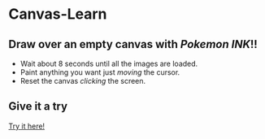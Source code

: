 # Canvas-Learn
## Draw over an empty canvas with *Pokemon INK*!!
- Wait about 8 seconds until all the images are loaded.
- Paint anything you want just *moving* the cursor.
- Reset the canvas *clicking* the screen.  

## Give it a try
[Try it here!](https://francessergi.github.io/poke-canvas-js/)
